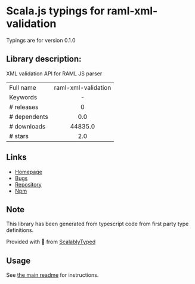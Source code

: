 
# Scala.js typings for raml-xml-validation

Typings are for version 0.1.0

## Library description:
XML validation API for RAML JS parser

|                    |                 |
| ------------------ | :-------------: |
| Full name          | raml-xml-validation |
| Keywords           | - |
| # releases         | 0 |
| # dependents       | 0.0 |
| # downloads        | 44835.0 |
| # stars            | 2.0 |

## Links
- [Homepage](https://github.com/mulesoft-labs/raml-xml-validation#readme)
- [Bugs](https://github.com/mulesoft-labs/raml-xml-validation/issues)
- [Repository](https://github.com/mulesoft-labs/raml-xml-validation)
- [Npm](https://www.npmjs.com/package/raml-xml-validation)
    


## Note
This library has been generated from typescript code from first party type definitions.

Provided with :purple_heart: from [ScalablyTyped](https://github.com/oyvindberg/ScalablyTyped)

## Usage
See [the main readme](../../readme.md) for instructions.


